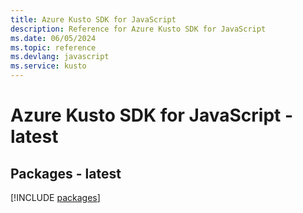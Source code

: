 ```yaml
---
title: Azure Kusto SDK for JavaScript
description: Reference for Azure Kusto SDK for JavaScript
ms.date: 06/05/2024
ms.topic: reference
ms.devlang: javascript
ms.service: kusto
---
```

# Azure Kusto SDK for JavaScript - latest
## Packages - latest
[!INCLUDE [packages](kusto-index.md)]